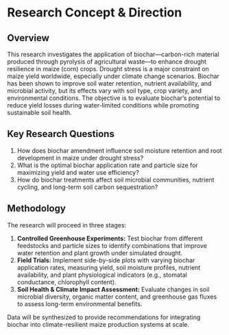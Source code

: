 # Research Concept & Direction

## Overview

This research investigates the application of biochar—carbon-rich material produced through pyrolysis of agricultural waste—to enhance drought resilience in maize (corn) crops. Drought stress is a major constraint on maize yield worldwide, especially under climate change scenarios. Biochar has been shown to improve soil water retention, nutrient availability, and microbial activity, but its effects vary with soil type, crop variety, and environmental conditions. The objective is to evaluate biochar’s potential to reduce yield losses during water-limited conditions while promoting sustainable soil health.

## Key Research Questions

1. How does biochar amendment influence soil moisture retention and root development in maize under drought stress?
2. What is the optimal biochar application rate and particle size for maximizing yield and water use efficiency?
3. How do biochar treatments affect soil microbial communities, nutrient cycling, and long-term soil carbon sequestration?

## Methodology

The research will proceed in three stages:

1. **Controlled Greenhouse Experiments:** Test biochar from different feedstocks and particle sizes to identify combinations that improve water retention and plant growth under simulated drought.
2. **Field Trials:** Implement side-by-side plots with varying biochar application rates, measuring yield, soil moisture profiles, nutrient availability, and plant physiological indicators (e.g., stomatal conductance, chlorophyll content).
3. **Soil Health & Climate Impact Assessment:** Evaluate changes in soil microbial diversity, organic matter content, and greenhouse gas fluxes to assess long-term environmental benefits.

Data will be synthesized to provide recommendations for integrating biochar into climate-resilient maize production systems at scale.
